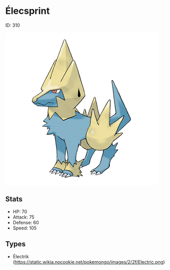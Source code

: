 # Élecsprint


ID: 310

![](https://raw.githubusercontent.com/PokeAPI/sprites/master/sprites/pokemon/other/official-artwork/310.png "Élecsprint")

## Stats


 - HP: 70
 - Attack: 75
 - Defense: 60
 - Speed: 105

## Types


 - Électrik (https://static.wikia.nocookie.net/pokemongo/images/2/2f/Electric.png)
